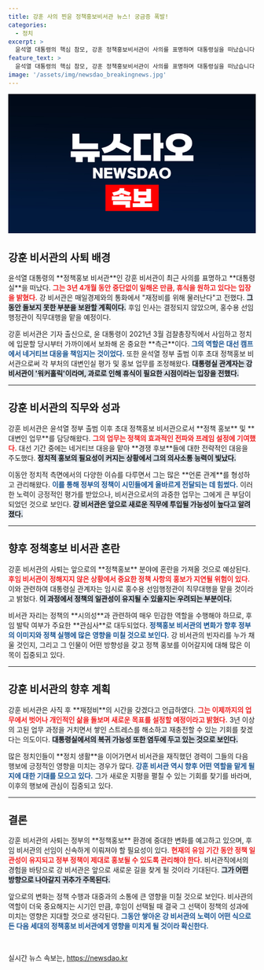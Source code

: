 ```yaml
---
title: 강훈 사의 찐윤 정책홍보비서관 뉴스! 궁금증 폭발!
categories:
  - 정치
excerpt: >
  윤석열 대통령의 핵심 참모, 강훈 정책홍보비서관이 사의를 표명하며 대통령실을 떠났습니다. 3년 넘게 일해온 그는 재충전을 위해 잠시 물러나기로 결정했으며, 후임은 아직 정해지지 않았습니다.
feature_text: >
  윤석열 대통령의 핵심 참모, 강훈 정책홍보비서관이 사의를 표명하며 대통령실을 떠났습니다. 3년 넘게 일해온 그는 재충전을 위해 잠시 물러나기로 결정했으며, 후임은 아직 정해지지 않았습니다.
image: '/assets/img/newsdao_breakingnews.jpg'
---
```


<p><img src="/assets/img/newsdao_breakingnews.jpg" alt="cryptoinkorea 속보" /></p>

<h2 data-ke-size="size26">강훈 비서관의 사퇴 배경</h2>

<p data-ke-size="size16">윤석열 대통령의 **정책홍보 비서관**인 강훈 비서관이 최근 사의를 표명하고 **대통령실**을 떠났다. <b><span style="color: #ee2323;">그는 3년 4개월 동안 중단없이 일해온 만큼, 휴식을 원하고 있다는 입장을 밝혔다.</span></b> 강 비서관은 매일경제와의 통화에서 "재정비를 위해 물러난다"고 전했다. <b><span style="background-color: #21538527;">그동안 돌보지 못한 부분을 보완할 계획이다.</span></b> 후임 인사는 결정되지 않았으며, 홍수용 선임행정관이 직무대행을 맡을 예정이다.</p>

<p data-ke-size="size16">강훈 비서관은 기자 출신으로, 윤 대통령이 2021년 3월 검찰총장직에서 사임하고 정치에 입문할 당시부터 가까이에서 보좌해 온 중요한 **측근**이다. <b><span style="color: #1a5490;">그의 역할은 대선 캠프에서 네거티브 대응을 책임지는 것이었다.</span></b> 또한 윤석열 정부 출범 이후 초대 정책홍보 비서관으로써 각 부처의 대변인실 평가 및 홍보 업무를 조정해왔다. <b><span style="background-color: #21538527;">대통령실 관계자는 강 비서관이 '워커홀릭'이라며, 과로로 인해 휴식이 필요한 시점이라는 입장을 전했다.</span></b></p>

<hr>

<h2 data-ke-size="size26">강훈 비서관의 직무와 성과</h2>

<p data-ke-size="size16">강훈 비서관은 윤석열 정부 출범 이후 초대 정책홍보 비서관으로서 **정책 홍보** 및 **대변인 업무**를 담당해왔다. <b><span style="color: #ee2323;">그의 업무는 정책의 효과적인 전파와 프레임 설정에 기여했다.</span></b> 대선 기간 중에는 네거티브 대응을 맡아 **경쟁 후보**들에 대한 전략적인 대응을 주도했다. <b><span style="background-color: #21538527;">정치적 홍보의 필요성이 커지는 상황에서 그의 의사소통 능력이 빛났다.</span></b></p>

<p data-ke-size="size16">이동안 정치적 측면에서의 다양한 이슈를 다루면서 그는 많은 **언론 관계**를 형성하고 관리해왔다. <b><span style="color: #1a5490;">이를 통해 정부의 정책이 시민들에게 올바르게 전달되는 데 힘썼다.</span></b> 이러한 노력이 긍정적인 평가를 받았으나, 비서관으로서의 과중한 업무는 그에게 큰 부담이 되었던 것으로 보인다. <b><span style="background-color: #21538527;">강 비서관은 앞으로 새로운 직무에 투입될 가능성이 높다고 알려졌다.</span></b></p>

<hr>

<h2 data-ke-size="size26">향후 정책홍보 비서관 혼란</h2>

<p data-ke-size="size16">강훈 비서관의 사퇴는 앞으로의 **정책홍보** 분야에 혼란을 가져올 것으로 예상된다. <b><span style="color: #ee2323;">후임 비서관이 정해지지 않은 상황에서 중요한 정책 사항의 홍보가 지연될 위험이 있다.</span></b> 이와 관련하여 대통령실 관계자는 임시로 홍수용 선임행정관이 직무대행을 맡을 것이라고 밝혔다. <b><span style="background-color: #21538527;">이 과정에서 정책의 일관성이 유지될 수 있을지는 우려되는 부분이다.</span></b></p>

<p data-ke-size="size16">비서관 자리는 정책의 **시의성**과 관련하여 매우 민감한 역할을 수행해야 하므로, 후임 발탁 여부가 주요한 **관심사**로 대두되었다. <b><span style="color: #1a5490;">정책홍보 비서관의 변화가 향후 정부의 이미지와 정책 실행에 많은 영향을 미칠 것으로 보인다.</span></b> 강 비서관의 빈자리를 누가 채울 것인지, 그리고 그 인물이 어떤 방향성을 갖고 정책 홍보를 이어갈지에 대해 많은 이목이 집중되고 있다.</p>

<hr>

<h2 data-ke-size="size26">강훈 비서관의 향후 계획</h2>

<p data-ke-size="size16">강훈 비서관은 사직 후 **재정비**의 시간을 갖겠다고 언급하였다. <b><span style="color: #ee2323;">그는 이제까지의 업무에서 벗어나 개인적인 삶을 돌보며 새로운 목표를 설정할 예정이라고 밝혔다.</span></b> 3년 이상의 고된 업무 과정을 거치면서 쌓인 스트레스를 해소하고 재충전할 수 있는 기회를 찾겠다는 의도이다. <b><span style="background-color: #21538527;">대통령실에서의 복귀 가능성 또한 염두에 두고 있는 것으로 보인다.</span></b></p>

<p data-ke-size="size16">많은 정치인들이 **정치 생활**을 이어가면서 비서관을 재직했던 경력이 그들의 다음 행보에 긍정적인 영향을 미치는 경우가 많다. <b><span style="color: #1a5490;">강훈 비서관 역시 향후 어떤 역할을 맡게 될지에 대한 기대를 모으고 있다.</span></b> 그가 새로운 지평을 펼칠 수 있는 기회를 찾기를 바라며, 이후의 행보에 관심이 집중되고 있다.</p>

<hr>

<h2 data-ke-size="size26">결론</h2>

<p data-ke-size="size16">강훈 비서관의 사퇴는 정부의 **정책홍보** 환경에 중대한 변화를 예고하고 있으며, 후임 비서관의 선임이 신속하게 이뤄져야 할 필요성이 있다. <b><span style="color: #ee2323;">현재의 유임 기간 동안 정책 일관성이 유지되고 정부 정책이 제대로 홍보될 수 있도록 관리해야 한다.</span></b> 비서관직에서의 경험을 바탕으로 강 비서관은 앞으로 새로운 길을 찾게 될 것이라 기대된다. <b><span style="background-color: #21538527;">그가 어떤 방향으로 나아갈지 귀추가 주목된다.</span></b></p>

<p data-ke-size="size16">앞으로의 변화는 정책 수행과 대중과의 소통에 큰 영향을 미칠 것으로 보인다. 비사관의 역할이 더욱 중요해지는 시기인 만큼, 후임이 선택될 때 결국 그 선택이 정책의 성과에 미치는 영향은 지대할 것으로 생각된다. <b><span style="color: #1a5490;">그동안 쌓아온 강 비서관의 노력이 어떤 식으로든 다음 세대의 정책홍보 비서관에게 영향을 미치게 될 것이라 확신한다.</span></b></p>

<p data-ke-size="size16">&nbsp;</p>
실시간 뉴스 속보는, <a href="https://newsdao.kr" rel="dofollow">https://newsdao.kr</a>


